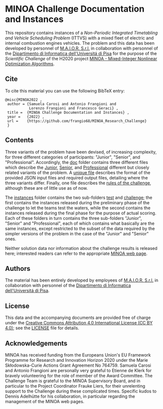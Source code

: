# MINOA Challenge Documentation and Instances

This repository contains instances of a *Non-Periodic Integrated
Timetabling and Vehicle Scheduling Problem* (ITTVS) with a mixed
fleet of electric and internal combustion engines vehicles.
The problem and this data has been developed by personnel of
[M.A.I.O.R. S.r.l.](https://www.maior.it) in collaboration with
personnel of the [Dipartimento di Informatica
dell'Universit&aacute; di Pisa](https://www.di.unipi.it) for the
purpose of the *Scientific Challenge* of the H2020 project
[MINOA - Mixed-Integer Nonlinear Optimization
Algorithms](https://minoa-itn.fau.de).


## Cite

To cite this material you can use the following BibTeX entry:

```
@misc{MINOA2022 ,
 author = {Samuela Carosi and Antonio Frangioni and
           Lorenzo Frangioni and Francesco Geraci} ,
 title =  {MINOA Challenge Documentation and Instances} ,
 year =   {2022} ,
 url =    {https://github.com/frangio68/MINOA_Research_Challenge}
 }
```


## Contents

Three variants of the problem have been devised, of increasing
complexity, for three different categories of participants:
"Junior", "Senior", and "Professional". Accordingly, the [doc](doc)
folder contains three different files which describe the
[Junior](doc/Problem\_Description\_Junior.pdf),
[Senior](doc/Problem\_Description\_Senior.pdf), and
[Professional](doc/Problem\_Description\_Professional.pdf)
different but closely related variants of the problem. A
[unique file](doc/Input\_Output\_format\_description.pdf) describes
the format of the provided JSON input files and required output files,
detailing where the three variants differ. Finally, one file describes
the [rules of the challenge](doc/MINOA\_Challenge\_Rules.pdf),
although these are of little use as of now.

The [instances](instances) folder contains the two sub-folders
[test](instances/test) and [challenge](instances/challenge); the
first contains the instances released during the preliminary phase of
the challenge to let the teams test the waters, while the second
contains the instances released during the final phase for the
purpose of actual scoring. Each of these folders in turn contains the
three sub-folders "Junior", "Senior" and "Professional", each of which
contains what basically are the same instances, except restricted to
the subset of the data required by the simpler versions of the problem
in the case of the "Junior" and "Senior" ones.

Neither solution data nor information about the challenge results
is released here; interested readers can refer to the appropriate
[MINOA web page](https://minoa-itn.fau.de/?page_id=921).


## Authors

The material has been entirely developed by employees of
[M.A.I.O.R. S.r.l.](https://www.maior.it) in collaboration with
personnel of the [Dipartimento di Informatica
dell'Universit&aacute; di Pisa](https://www.di.unipi.it).


## License

This data and the accompanying documents are provided free of
charge under the [Creative Commons Attribution 4.0 International
License (CC BY 4.0)](https://creativecommons.org/licenses/by/4.0/);
see the [LICENSE](LICENSE) file for details.


## Acknowledgements

MINOA has received funding from the Europeans Union's EU Framework
Programme for Research and Innovation Horizon 2020 under the Marie
Sk&#322;odowska-Curie Actions Grant Agreement No 764759. Samuela
Carosi and Antonio Frangioni are personally very grateful to
Etienne de Klerk for bravely volunteering for the role of member
of the Award Committee. The Challenge Team is grateful to the
MINOA Supervisory Board, and in particular to the Project
Coordinator Frauke Liers, for their unrelenting support to the
Challenge during these complicated times. Specific kudos to
Dennis Adelh&uuml;tte for his collaboration, in particular
regarding the management of the MINOA web pages.
